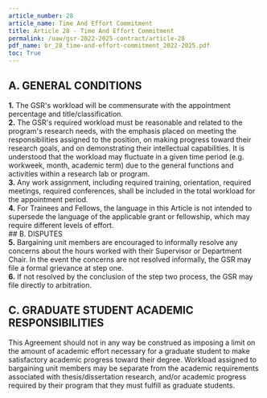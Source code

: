 ```yaml
---
article_number: 28
article_name: Time And Effort Commitment 
title: Article 28 - Time And Effort Commitment 
permalink: /uaw/gsr-2022-2025-contract/article-28
pdf_name: br_28_time-and-effort-commitment_2022-2025.pdf
toc: True
---
```



## A.  GENERAL CONDITIONS

<div class="lvl2"><b>1.</b> The GSR's workload will be commensurate with the appointment percentage and title/classification.</div>
<div class="lvl2"><b>2.</b> The GSR's required workload must be reasonable and related to the program's research needs, with the emphasis placed on meeting the responsibilities assigned to the position, on making progress toward their research goals, and on demonstrating their intellectual capabilities. It is understood that the workload may fluctuate in a given time period (e.g. workweek, month, academic term) due to the general functions and activities within a research lab or program.</div>
<div class="lvl2"><b>3.</b> Any work assignment, including required training, orientation, required meetings, required conferences, shall be included in the total workload for the appointment period.</div>
<div class="lvl2"><b>4.</b> For Trainees and Fellows, the language in this Article is not intended to supersede the language of the applicable grant or fellowship, which may require different levels of effort.</div>
## B.  DISPUTES
<div class="lvl2"><b>5.</b> Bargaining unit members are encouraged to informally resolve any concerns about the hours worked with their Supervisor or Department Chair. In the event the concerns are not resolved informally, the GSR may file a formal grievance at step one.</div>
<div class="lvl2"><b>6.</b> If not resolved by the conclusion of the step two process, the GSR may file directly to arbitration.</div>

## C.  GRADUATE STUDENT ACADEMIC RESPONSIBILITIES

This Agreement should not in any way be construed as imposing a limit on the amount of academic effort necessary for a graduate student to make satisfactory academic progress toward their degree. Workload assigned to bargaining unit members may be separate from the academic requirements associated with thesis/dissertation research, and/or academic progress required by their program that they must fulfill as graduate students.

